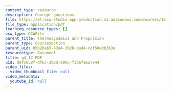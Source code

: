 ```yaml
---
content_type: resource
description: Concept questions.
file: https://ol-ocw-studio-app-production.s3.amazonaws.com/courses/16-01-unified-engineering-i-ii-iii-iv-fall-2005-spring-2006/d0fc058fdf6c3b8dd9b5f3bafa627844_q4_12.PDF
file_type: application/pdf
learning_resource_types: []
ocw_type: OCWFile
parent_title: Thermodynamics and Propulsion
parent_type: CourseSection
parent_uid: 05b2ba63-43e4-3028-bad4-cdf50e0b363a
resourcetype: Document
title: q4_12.PDF
uid: d0fc058f-df6c-3b8d-d9b5-f3bafa627844
video_files:
  video_thumbnail_file: null
video_metadata:
  youtube_id: null
---
```

